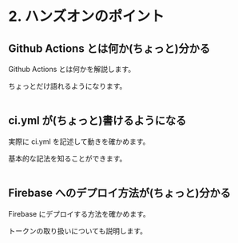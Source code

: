 # 2. ハンズオンのポイント

## Github Actions とは何か(ちょっと)分かる

Github Actions とは何かを解説します。

ちょっとだけ語れるようになります。

<img :src="$withBase('/actions.png')">

## ci.yml が(ちょっと)書けるようになる

実際に ci.yml を記述して動きを確かめます。

基本的な記法を知ることができます。

<img :src="$withBase('/ciyml.png')">

## Firebase へのデプロイ方法が(ちょっと)分かる

Firebase にデプロイする方法を確かめます。

トークンの取り扱いについても説明します。

<img :src="$withBase('/firebase.png')">
